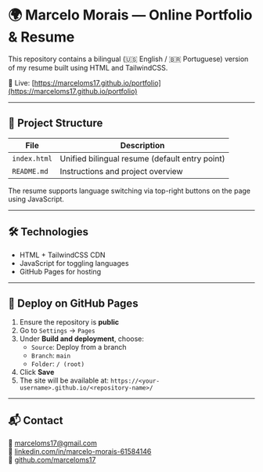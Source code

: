 
# 🌍 Marcelo Morais — Online Portfolio & Resume

This repository contains a bilingual (🇺🇸 English / 🇧🇷 Portuguese) version of my resume built using HTML and TailwindCSS.

🔗 Live: [https://marceloms17.github.io/portfolio](https://marceloms17.github.io/portfolio)

---

## 📄 Project Structure

| File         | Description                                       |
|--------------|---------------------------------------------------|
| `index.html` | Unified bilingual resume (default entry point)   |
| `README.md`  | Instructions and project overview                 |

The resume supports language switching via top-right buttons on the page using JavaScript.

---

## 🛠️ Technologies

- HTML + TailwindCSS CDN
- JavaScript for toggling languages
- GitHub Pages for hosting

---

## 🚀 Deploy on GitHub Pages

1. Ensure the repository is **public**
2. Go to `Settings` → `Pages`
3. Under **Build and deployment**, choose:
   - `Source`: Deploy from a branch
   - `Branch`: `main`
   - `Folder`: `/ (root)`
4. Click **Save**
5. The site will be available at: `https://<your-username>.github.io/<repository-name>/`

---

## 📬 Contact

📧 marceloms17@gmail.com  
🔗 [linkedin.com/in/marcelo-morais-61584146](https://linkedin.com/in/marcelo-morais-61584146)  
🔗 [github.com/marceloms17](https://github.com/marceloms17)
